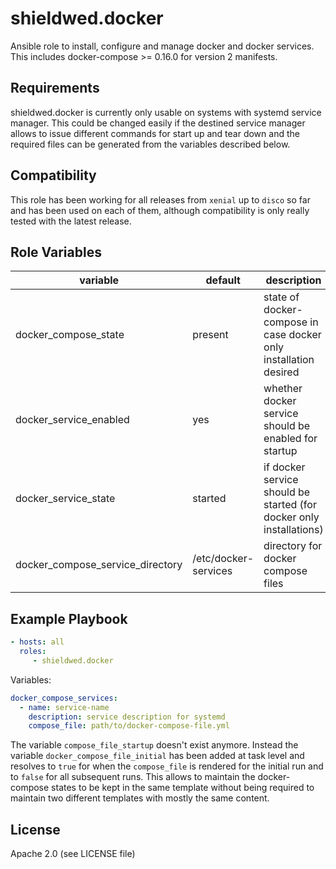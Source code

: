 # shieldwed.docker

Ansible role to install, configure and manage docker and docker services.
This includes docker-compose >= 0.16.0 for version 2 manifests.

Requirements
------------

shieldwed.docker is currently only usable on systems with systemd service
manager. This could be changed easily if the destined service manager allows to
issue different commands for start up and tear down and the required files
can be generated from the variables described below.

Compatibility
-------------

This role has been working for all releases from `xenial` up to `disco` so far
and has been used on each of them, although compatibility is only really tested
with the latest release.

Role Variables
--------------

| variable | default | description |
|----------|---------|-------------|
| docker_compose_state | present | state of docker-compose in case docker only installation desired |
| docker_service_enabled | yes | whether docker service should be enabled for startup |
| docker_service_state | started | if docker service should be started (for docker only installations) |
| docker_compose_service_directory | /etc/docker-services | directory for docker compose files |


Example Playbook
----------------
```yaml
- hosts: all
  roles:
     - shieldwed.docker
```
Variables:
```yaml
docker_compose_services:
  - name: service-name
    description: service description for systemd
    compose_file: path/to/docker-compose-file.yml
```

The variable `compose_file_startup` doesn't exist anymore. Instead the variable
`docker_compose_file_initial` has been added at task level and resolves to
`true` for when the `compose_file` is rendered for the initial run and to
`false` for all subsequent runs. This allows to maintain the docker-compose
states to be kept in the same template without being required to maintain
two different templates with mostly the same content.

License
-------

Apache 2.0 (see LICENSE file)

